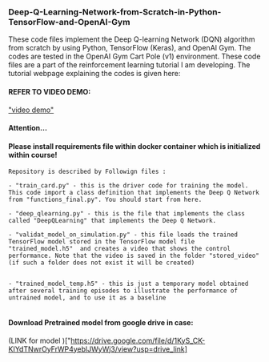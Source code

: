 ### Deep-Q-Learning-Network-from-Scratch-in-Python-TensorFlow-and-OpenAI-Gym

These code files implement the Deep Q-learning Network (DQN) algorithm from scratch by using Python, TensorFlow (Keras), and OpenAI Gym. The codes are tested in the OpenAI Gym Cart Pole (v1) environment. These code files are a part of the reinforcement learning tutorial I am developing. The tutorial webpage explaining the codes is given here: 


#### REFER TO VIDEO DEMO:

["video demo"](https://youtu.be/4Rctrn_xN3A)

#### Attention...

#### Please install requirements file within docker container which is initialized within course!


```
Repository is described by Followign files :

- "train_card.py" - this is the driver code for training the model. This code import a class definition that implements the Deep Q Network from "functions_final.py". You should start from here.

- "deep_qlearning.py" - this is the file that implements the class called "DeepQLearning" that implements the Deep Q Network.

- "validat_model_on_simulation.py" - this file loads the trained TensorFlow model stored in the TensorFlow model file "trained_model.h5"  and creates a video that shows the control performance. Note that the video is saved in the folder "stored_video" (if such a folder does not exist it will be created)


- "trained_model_temp.h5" - this is just a temporary model obtained after several training episodes to illustrate the performance of untrained model, and to use it as a baseline


```

#### Download Pretrained model from google drive in case:
(LINK for model )["https://drive.google.com/file/d/1KyS_CK-KIYdTNwrOyFrWP4yeblJWyWj3/view?usp=drive_link]
